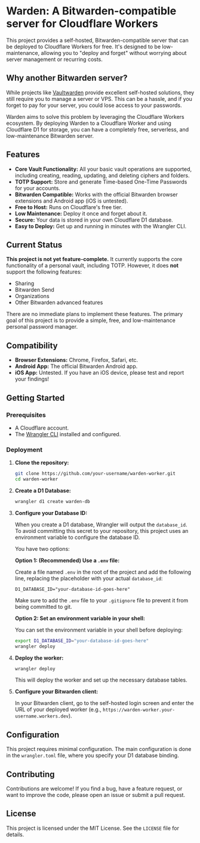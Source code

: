 # Warden: A Bitwarden-compatible server for Cloudflare Workers

This project provides a self-hosted, Bitwarden-compatible server that can be deployed to Cloudflare Workers for free. It's designed to be low-maintenance, allowing you to "deploy and forget" without worrying about server management or recurring costs.

## Why another Bitwarden server?

While projects like [Vaultwarden](https://github.com/dani-garcia/vaultwarden) provide excellent self-hosted solutions, they still require you to manage a server or VPS. This can be a hassle, and if you forget to pay for your server, you could lose access to your passwords.

Warden aims to solve this problem by leveraging the Cloudflare Workers ecosystem. By deploying Warden to a Cloudflare Worker and using Cloudflare D1 for storage, you can have a completely free, serverless, and low-maintenance Bitwarden server.

## Features

*   **Core Vault Functionality:** All your basic vault operations are supported, including creating, reading, updating, and deleting ciphers and folders.
*   **TOTP Support:** Store and generate Time-based One-Time Passwords for your accounts.
*   **Bitwarden Compatible:** Works with the official Bitwarden browser extensions and Android app (iOS is untested).
*   **Free to Host:** Runs on Cloudflare's free tier.
*   **Low Maintenance:** Deploy it once and forget about it.
*   **Secure:** Your data is stored in your own Cloudflare D1 database.
*   **Easy to Deploy:** Get up and running in minutes with the Wrangler CLI.

## Current Status

**This project is not yet feature-complete.** It currently supports the core functionality of a personal vault, including TOTP. However, it does **not** support the following features:

*   Sharing
*   Bitwarden Send
*   Organizations
*   Other Bitwarden advanced features

There are no immediate plans to implement these features. The primary goal of this project is to provide a simple, free, and low-maintenance personal password manager.

## Compatibility

*   **Browser Extensions:** Chrome, Firefox, Safari, etc.
*   **Android App:** The official Bitwarden Android app.
*   **iOS App:** Untested. If you have an iOS device, please test and report your findings!

## Getting Started

### Prerequisites

*   A Cloudflare account.
*   The [Wrangler CLI](https://developers.cloudflare.com/workers/wrangler/get-started/) installed and configured.

### Deployment

1.  **Clone the repository:**

    ```bash
    git clone https://github.com/your-username/warden-worker.git
    cd warden-worker
    ```

2.  **Create a D1 Database:**

    ```bash
    wrangler d1 create warden-db
    ```

3.  **Configure your Database ID:**

    When you create a D1 database, Wrangler will output the `database_id`. To avoid committing this secret to your repository, this project uses an environment variable to configure the database ID.

    You have two options:

    **Option 1: (Recommended) Use a `.env` file:**

    Create a file named `.env` in the root of the project and add the following line, replacing the placeholder with your actual `database_id`:

    ```
    D1_DATABASE_ID="your-database-id-goes-here"
    ```

    Make sure to add the `.env` file to your `.gitignore` file to prevent it from being committed to git.

    **Option 2: Set an environment variable in your shell:**

    You can set the environment variable in your shell before deploying:

    ```bash
    export D1_DATABASE_ID="your-database-id-goes-here"
    wrangler deploy
    ```

4.  **Deploy the worker:**

    ```bash
    wrangler deploy
    ```

    This will deploy the worker and set up the necessary database tables.

5.  **Configure your Bitwarden client:**

    In your Bitwarden client, go to the self-hosted login screen and enter the URL of your deployed worker (e.g., `https://warden-worker.your-username.workers.dev`).

## Configuration

This project requires minimal configuration. The main configuration is done in the `wrangler.toml` file, where you specify your D1 database binding.

## Contributing

Contributions are welcome! If you find a bug, have a feature request, or want to improve the code, please open an issue or submit a pull request.

## License

This project is licensed under the MIT License. See the `LICENSE` file for details.
